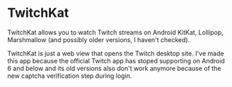 TwitchKat
=========

TwitchKat allows you to watch Twitch streams on Android KitKat, Lollipop, Marshmallow (and possibly
older versions, I haven't checked).

TwitchKat is just a web view that opens the Twitch desktop site. I've made this app because the
official Twitch app has stoped supporting on Android 6 and below and its old versions also don't
work anymore because of the new captcha verification step during login.
